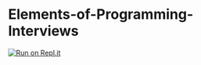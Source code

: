 # Elements-of-Programming-Interviews

[![Run on Repl.it](https://repl.it/badge/github/jmoraes7/Elements-of-Programming-Interviews)](https://repl.it/github/jmoraes7/Elements-of-Programming-Interviews)